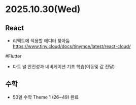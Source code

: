 # 2025.10.30(Wed)
## 
## React
- 리엑트에 적용할 에디터 찾아둠 https://www.tiny.cloud/docs/tinymce/latest/react-cloud/

#Flutter
- 다트 널 안전성과 네비게이션 기초 학습(이동및 값 전달)

## 수학
- 50일 수학 Theme 1 (26~49) 완료